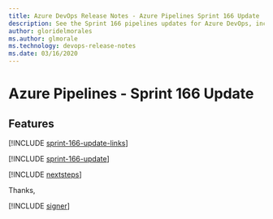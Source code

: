 ```yaml
---
title: Azure DevOps Release Notes - Azure Pipelines Sprint 166 Update
description: See the Sprint 166 pipelines updates for Azure DevOps, including next steps.
author: gloridelmorales
ms.author: glmorale
ms.technology: devops-release-notes
ms.date: 03/16/2020
---
```


# Azure Pipelines - Sprint 166 Update

## Features

[!INCLUDE [sprint-166-update-links](../includes/pipelines/sprint-166-update-links.md)]

[!INCLUDE [sprint-166-update](../includes/pipelines/sprint-166-update.md)]

[!INCLUDE [nextsteps](../includes/nextsteps.md)]

Thanks,

[!INCLUDE [signer](../includes/signer/signer.md)]
